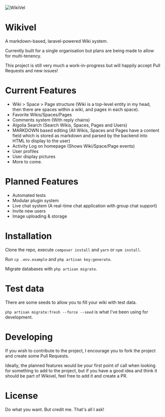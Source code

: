 ![WikiVel](https://i.imgur.com/vJ1ILpY.png)

# Wikivel

A markdown-based, laravel-powered Wiki system.

Currently built for a single organisation but plans are being made to allow for multi-tenency.

This project is still very much a work-in-progress but will happily accept Pull Requests and new issues!

# Current Features
 * Wiki > Space > Page structure (Wiki is a top-level entity in my head, then there are spaces within a wiki, and pages in each space).
 * Favorite Wikis/Spaces/Pages
 * Comments system (With reply chains)
 * Algolia Search (Search Wikis, Spaces, Pages and Users)
 * MARKDOWN based editing (All Wikis, Spaces and Pages have a content field which is stored as markdown and parsed by the backend into HTML to display to the user)
 * Activity Log on homepage (Shows Wiki/Space/Page events)
 * User profiles
 * User display pictures
 * More to come.

# Planned Features
 * Automated tests
 * Modular plugin system 
 * Live chat system (A real-time chat application with group chat support)
 * Invite new users
 * Image uploading & storage
 

# Installation

Clone the repo, execute `composer install` and `yarn` or `npm install`.

Run `cp .env.example` and `php artisan key:generate`.

Migrate databases with `php artisan migrate`.

# Test data

There are some seeds to allow you to fill your wiki with test data.

`php artisan migrate:fresh --force --seed` is what I've been using for development.

# Developing

If you wish to contribute to the project, I encourage you to fork the project and create some Pull Requests.

Ideally, the planned features would be your first point of call when looking for something to add to the project, but if you have a good idea and think it should be part of Wikivel, feel free to add it and create a PR.

# License

Do what you want. But credit me. That's all I ask!
